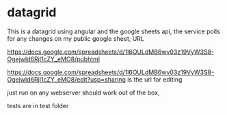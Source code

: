 datagrid
========

This is a datagrid using angular and the google sheets api,  the service polls for any changes on my public google sheet, URL

https://docs.google.com/spreadsheets/d/1l6OULdMB6wv03z19VyW3S8-OgejwId6Rjl1cZY_eMO8/pubhtml

https://docs.google.com/spreadsheets/d/1l6OULdMB6wv03z19VyW3S8-OgejwId6Rjl1cZY_eMO8/edit?usp=sharing
is the url for editing

just run on any webserver should work out of the box,  

tests are in test folder
